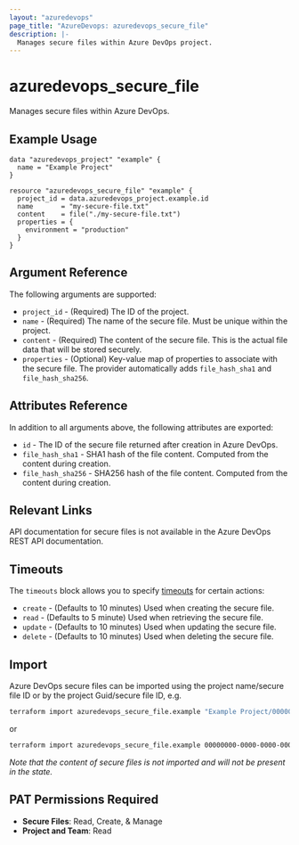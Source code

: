 ```yaml
---
layout: "azuredevops"
page_title: "AzureDevops: azuredevops_secure_file"
description: |-
  Manages secure files within Azure DevOps project.
---
```


# azuredevops_secure_file

Manages secure files within Azure DevOps.

## Example Usage

```hcl
data "azuredevops_project" "example" {
  name = "Example Project"
}

resource "azuredevops_secure_file" "example" {
  project_id = data.azuredevops_project.example.id
  name       = "my-secure-file.txt"
  content    = file("./my-secure-file.txt")
  properties = {
    environment = "production"
  }
}
```

## Argument Reference

The following arguments are supported:

* `project_id` - (Required) The ID of the project.
* `name` - (Required) The name of the secure file. Must be unique within the project.
* `content` - (Required) The content of the secure file. This is the actual file data that will be stored securely.
* `properties` - (Optional) Key-value map of properties to associate with the secure file. The provider automatically adds `file_hash_sha1` and `file_hash_sha256`.

## Attributes Reference

In addition to all arguments above, the following attributes are exported:

* `id` - The ID of the secure file returned after creation in Azure DevOps.
* `file_hash_sha1` - SHA1 hash of the file content. Computed from the content during creation.
* `file_hash_sha256` - SHA256 hash of the file content. Computed from the content during creation.

## Relevant Links

API documentation for secure files is not available in the Azure DevOps REST API documentation.

## Timeouts

The `timeouts` block allows you to specify [timeouts](https://developer.hashicorp.com/terraform/language/resources/syntax#operation-timeouts) for certain actions:

* `create` - (Defaults to 10 minutes) Used when creating the secure file.
* `read` - (Defaults to 5 minute) Used when retrieving the secure file.
* `update` - (Defaults to 10 minutes) Used when updating the secure file.
* `delete` - (Defaults to 10 minutes) Used when deleting the secure file.

## Import

Azure DevOps secure files can be imported using the project name/secure file ID or by the project Guid/secure file ID, e.g.

```sh
terraform import azuredevops_secure_file.example "Example Project/00000000-0000-0000-0000-000000000000"
```

or

```sh
terraform import azuredevops_secure_file.example 00000000-0000-0000-0000-000000000000/00000000-0000-0000-0000-000000000000
```

_Note that the content of secure files is not imported and will not be present in the state._

## PAT Permissions Required

- **Secure Files**: Read, Create, & Manage
- **Project and Team**: Read

